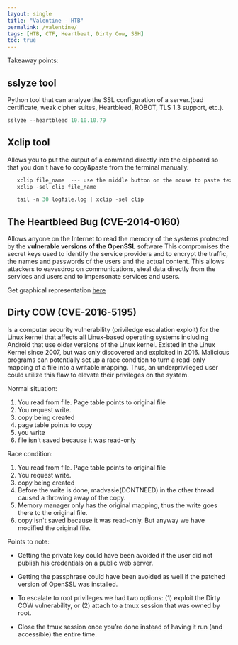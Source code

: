 ```yaml
---
layout: single
title: "Valentine - HTB"
permalink: /valentine/
tags: [HTB, CTF, Heartbeat, Dirty Cow, SSH]
toc: true
---
```


Takeaway points:

## sslyze tool

Python tool that can analyze the SSL configuration of a server.(bad certificate, weak cipher suites, Heartbleed, ROBOT, TLS 1.3 support, etc.).

```python
sslyze --heartbleed 10.10.10.79
```

## Xclip tool

 Allows you to put the output of a command directly into the clipboard so that you don't have to copy&paste from the terminal manually.

 ```python
    xclip file_name  --- use the middle button on the mouse to paste text
    xclip -sel clip file_name

    tail -n 30 logfile.log | xclip -sel clip
 ```
## The Heartbleed Bug  (CVE-2014-0160)

Allows anyone on the Internet to read the memory of the systems protected by the **vulnerable versions of the OpenSSL** software
This compromises the secret keys used to identify the service providers and to encrypt the traffic, the names and passwords of the users and the actual content. This allows attackers to eavesdrop on communications, steal data directly from the services and users and to impersonate services and users. 

Get graphical representation [here](https://xkcd.com/1354/)

## Dirty COW (CVE-2016-5195)

Is a computer security vulnerability (priviledge escalation exploit) for the Linux kernel that affects all Linux-based operating systems including Android that use older versions of the Linux kernel. Existed in the Linux Kernel since 2007, but was only discovered and exploited in 2016.
Malicious programs can potentially set up a race condition to turn a read-only mapping of a file into a writable mapping. Thus, an underprivileged user could utilize this flaw to elevate their privileges on the system.

Normal situation:
1. You read from file. Page table points to original file
2. You request write.
3. copy being created
4. page table points to copy
5. you write
6. file isn't saved because it was read-only

Race condition:
1. You read from file. Page table points to original file
2. You request write.
3. copy being created
4. Before the write is done, madvasie(DONTNEED) in the other thread caused a throwing away of the copy.
5. Memory manager only has the original mapping, thus the write goes there to the original file.
6. copy isn't saved because it was read-only. But anyway we have modified the original file.


Points to note:

* Getting the private key could have been avoided if the user did not publish his credentials on a public web server.
* Getting the passphrase could have been avoided as well if the patched version of OpenSSL was installed.
* To escalate to root privileges we had two options: (1) exploit the Dirty COW vulnerability, or (2) attach to a tmux session that was owned by root.

* Close the tmux session once you’re done instead of having it run (and accessible) the entire time.